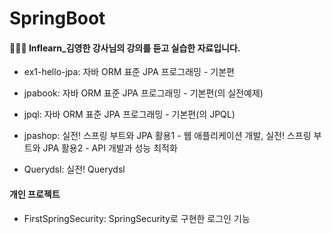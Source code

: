 # SpringBoot

#### 👩🏻‍💻 Inflearn_김영한 강사님의 강의를 듣고 실습한 자료입니다.

- ex1-hello-jpa: 자바 ORM 표준 JPA 프로그래밍 - 기본편
- jpabook: 자바 ORM 표준 JPA 프로그래밍 - 기본편(의 실전예제)
- jpql: 자바 ORM 표준 JPA 프로그래밍 - 기본편(의 JPQL)

- jpashop: 실전! 스프링 부트와 JPA 활용1 - 웹 애플리케이션 개발, 실전! 스프링 부트와 JPA 활용2 - API 개발과 성능 최적화

- Querydsl: 실전! Querydsl

#### 개인 프로젝트
- FirstSpringSecurity: SpringSecurity로 구현한 로그인 기능
